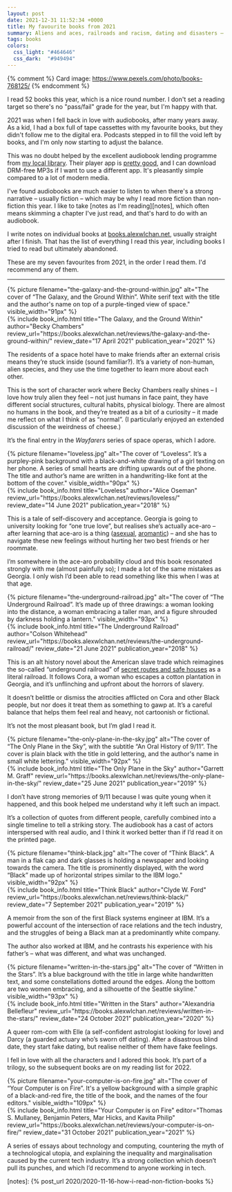```yaml
---
layout: post
date: 2021-12-31 11:52:34 +0000
title: My favourite books from 2021
summary: Aliens and aces, railroads and racism, dating and disasters – what I enjoyed reading this year.
tags: books
colors:
  css_light: "#464646"
  css_dark:  "#949494"
---
```


<style type="x-text/scss">
  @import "posts/_end_of_year_books.scss";

  #becky_chambers {
    @include book_styles(#9d418d);
  }

  #alice_oseman  {
    @include book_styles(#ce63cc);
  }

  #colson_whitehead {
    @include book_styles(#845657);
  }

  #garrett_graff {
    @include book_styles(#222);
  }

  #clyde_w_ford {
    @include book_styles(#222);
  }

  #alexandria_bellefleur {
    @include book_styles(#0f5987);
  }

  #computer_fire {
    @include book_styles(#eb2122);
  }
</style>


{% comment %}
Card image: https://www.pexels.com/photo/books-768125/
{% endcomment %}

<style type="x-text/scss">
  @import "posts/_end_of_year_books.scss";

  #becky_chambers        { @include book_styles(#9d418d); }
  #alice_oseman          { @include book_styles(#ce63cc); }
  #colson_whitehead      { @include book_styles(#845657); }
  #garrett_graff         { @include book_styles(#222);    }
  #clyde_w_ford          { @include book_styles(#222);    }
  #alexandria_bellefleur { @include book_styles(#0f5987); }
  #computer_fire         { @include book_styles(#eb2122); }
</style>

<style type="x-text/scss" media="(prefers-color-scheme: dark)">
  @import "posts/_end_of_year_books.scss";

  #becky_chambers        { @include book_styles(#916cac); }
  #alice_oseman          { @include book_styles(#ce63cc); }
  #colson_whitehead      { @include book_styles(#c6a186); }
  #garrett_graff         { @include book_styles(#d3bb63); }
  #clyde_w_ford          { @include book_styles(#9e9e9e); }
  #alexandria_bellefleur { @include book_styles(#1b7ebb); }
  #computer_fire         { @include book_styles(#e6cb33); }
</style>

I read 52 books this year, which is a nice round number.
I don't set a reading target so there's no "pass/fail" grade for the year, but I'm happy with that.

2021 was when I fell back in love with audiobooks, after many years away.
As a kid, I had a box full of tape cassettes with my favourite books, but they didn't follow me to the digital era.
Podcasts stepped in to fill the void left by books, and I'm only now starting to adjust the balance.

This was no doubt helped by the excellent audiobook lending programme from [my local library][herts].
Their player app is [pretty good][app], and I can download DRM-free MP3s if I want to use a different app.
It's pleasantly simple compared to a lot of modern media.

I've found audiobooks are much easier to listen to when there's a strong narrative – usually fiction – which may be why I read more fiction than non-fiction this year.
I like to take [notes as I'm reading][notes], which often means skimming a chapter I've just read, and that's hard to do with an audiobook.

I write notes on individual books at [books.alexwlchan.net][books], usually straight after I finish.
That has the list of everything I read this year, including books I tried to read but ultimately abandoned.

These are my seven favourites from 2021, in the order I read them.
I'd recommend any of them.

---

<div class="book_review" id="becky_chambers">
  <div class="heading">
    <div class="book_cover">
      {%
        picture
        filename="the-galaxy-and-the-ground-within.jpg"
        alt="The cover of “The Galaxy, and the Ground Within”. White serif text with the title and the author's name on top of a purple-tinged view of space."
        visible_width="91px"
      %}
    </div>
    {%
      include book_info.html
      title="The Galaxy, and the Ground Within"
      author="Becky Chambers"
      review_url="https://books.alexwlchan.net/reviews/the-galaxy-and-the-ground-within/"
      review_date="17 April 2021"
      publication_year="2021"
    %}
  </div>
  <div class="review_text">
    <p>
      The residents of a space hotel have to make friends after an external crisis means they&rsquo;re stuck inside (sound familiar?).
      It&rsquo;s a variety of non-human, alien species, and they use the time together to learn more about each other.
    </p>
    <p>
      This is the sort of character work where Becky Chambers really shines – I love how truly alien they feel &ndash; not just humans in face paint, they have different social structures, cultural habits, physical biology.
      There are almost no humans in the book, and they’re treated as a bit of a curiosity – it made me reflect on what I think of as &ldquo;normal&rdquo;.
      (I particularly enjoyed an extended discussion of the weirdness of cheese.)
    </p>
    <p>
      It&rsquo;s the final entry in the <em>Wayfarers</em> series of space operas, which I adore.
    </p>
  </div>
</div>

<div class="book_review" id="alice_oseman">
  <div class="heading">
    <div class="book_cover">
      {%
        picture
        filename="loveless.jpg"
        alt="The cover of “Loveless”. It’s a purpley-pink background with a black-and-white drawing of a girl texting on her phone. A series of small hearts are drifting upwards out of the phone. The title and author’s name are written in a handwriting-like font at the bottom of the cover."
        visible_width="90px"
      %}
    </div>
    {%
      include book_info.html
      title="Loveless"
      author="Alice Oseman"
      review_url="https://books.alexwlchan.net/reviews/loveless/"
      review_date="14 June 2021"
      publication_year="2018"
    %}
  </div>
  <div class="review_text">
    <p>
      This is a tale of self-discovery and acceptance.
      Georgia is going to university looking for &ldquo;one true love&rdquo;, but realises she&rsquo;s actually ace-aro &ndash; after learning that ace-aro is a thing (<a href="https://en.wikipedia.org/wiki/Asexuality">asexual</a>, <a href="https://en.wikipedia.org/wiki/Romantic_orientation#Aromanticism">aromantic</a>) – and she has to navigate these new feelings without hurting her two best friends or her roommate.
    </p>
    <p>
      I&rsquo;m somewhere in the ace-aro probability cloud and this book resonated strongly with me (almost painfully so); I made a lot of the same mistakes as Georgia.
      I only wish I&rsquo;d been able to read something like this when I was at that age.
    </p>
  </div>
</div>

<div class="book_review" id="colson_whitehead">
  <div class="heading">
    <div class="book_cover">
      {%
        picture
        filename="the-underground-railroad.jpg"
        alt="The cover of “The Underground Railroad”. It’s made up of three drawings: a woman looking into the distance, a woman embracing a taller man, and a figure shrouded by darkness holding a lantern."
        visible_width="93px"
      %}
    </div>
    {%
      include book_info.html
      title="The Underground Railroad"
      author="Colson Whitehead"
      review_url="https://books.alexwlchan.net/reviews/the-underground-railroad/"
      review_date="21 June 2021"
      publication_year="2018"
    %}
  </div>
  <div class="review_text">
    <p>
      This is an alt history novel about the American slave trade which reimagines the so-called &ldquo;underground railroad&rdquo; of <a href="https://en.wikipedia.org/wiki/Underground_Railroad">secret routes and safe houses</a> as a literal railroad.
      It follows Cora, a woman who escapes a cotton plantation in Georgia, and it&rsquo;s unflinching and upfront about the horrors of slavery.
    </p>
    <p>
      It doesn’t belittle or dismiss the atrocities afflicted on Cora and other Black people, but nor does it treat them as something to gawp at.
      It’s a careful balance that helps them feel real and heavy, not cartoonish or fictional.
    </p>
    <p>
      It’s not the most pleasant book, but I’m glad I read it.
    </p>
  </div>
</div>

<div class="book_review" id="garrett_graff">
  <div class="heading">
    <div class="book_cover">
      {%
        picture
        filename="the-only-plane-in-the-sky.jpg"
        alt="The cover of “The Only Plane in the Sky”, with the subtitle “An Oral History of 9/11”. The cover is plain black with the title in gold lettering, and the author's name in small white lettering."
        visible_width="92px"
      %}
    </div>
    {%
      include book_info.html
      title="The Only Plane in the Sky"
      author="Garrett M. Graff"
      review_url="https://books.alexwlchan.net/reviews/the-only-plane-in-the-sky/"
      review_date="25 June 2021"
      publication_year="2019"
    %}
  </div>
  <div class="review_text">
    <p>
      I don&rsquo;t have strong memories of 9/11 because I was quite young when it happened, and this book helped me understand why it left such an impact.
    </p>
    <p>
      It&rsquo;s a collection of quotes from different people, carefully combined into a single timeline to tell a striking story.
      The audiobook has a cast of actors interspersed with real audio, and I think it worked better than if I&rsquo;d read it on the printed page.
    </p>
  </div>
</div>

<div class="book_review" id="clyde_w_ford">
  <div class="heading">
    <div class="book_cover">
      {%
        picture
        filename="think-black.jpg"
        alt="The cover of “Think Black”. A man in  a flak cap and dark glasses is holding a newspaper and looking towards the camera. The title is prominently displayed, with the word “Black” made up of horizontal stripes similar to the IBM logo."
        visible_width="92px"
      %}
    </div>
    {%
      include book_info.html
      title="Think Black"
      author="Clyde W. Ford"
      review_url="https://books.alexwlchan.net/reviews/think-black/"
      review_date="7 September 2021"
      publication_year="2019"
    %}
  </div>
  <div class="review_text">
    <p>
      A memoir from the son of the first Black systems engineer at IBM.
      It&rsquo;s a powerful account of the intersection of race relations and the tech industry, and the struggles of being a Black man at a predominantly white company.
    </p>
    <p>
      The author also worked at IBM, and he contrasts his experience with his father&rsquo;s &ndash; what was different, and what was unchanged.
    </p>
  </div>
</div>

<div class="book_review" id="alexandria_bellefleur">
  <div class="heading">
    <div class="book_cover">
      {%
        picture
        filename="written-in-the-stars.jpg"
        alt="The cover of “Written in the Stars”. It’s a blue background with the title in large white handwritten text, and some constellations dotted around the edges. Along the bottom are two women embracing, and a silhouette of the Seattle skyline."
        visible_width="93px"
      %}
    </div>
    {%
      include book_info.html
      title="Written in the Stars"
      author="Alexandria Bellefleur"
      review_url="https://books.alexwlchan.net/reviews/written-in-the-stars/"
      review_date="24 October 2021"
      publication_year="2020"
    %}
  </div>
  <div class="review_text">
    <p>
      A queer rom-com with Elle (a self-confident astrologist looking for love) and Darcy (a guarded actuary who&rsquo;s sworn off dating).
      After a disastrous blind date, they start fake dating, but realise neither of them have fake feelings.
    </p>
    <p>
      I fell in love with all the characters and I adored this book.
      It&rsquo;s part of a trilogy, so the subsequent books are on my reading list for 2022.
    </p>
  </div>
</div>

<div class="book_review" id="computer_fire">
  <div class="heading">
    <div class="book_cover">
      {%
        picture
        filename="your-computer-is-on-fire.jpg"
        alt="The cover of “Your Computer is on Fire”. It's a yellow background with a simple graphic of a black-and-red fire, the title of the book, and the names of the four editors."
        visible_width="109px"
      %}
    </div>
    {%
      include book_info.html
      title="Your Computer is on Fire"
      editor="Thomas S. Mullaney, Benjamin Peters, Mar Hicks, and Kavita Philip"
      review_url="https://books.alexwlchan.net/reviews/your-computer-is-on-fire/"
      review_date="31 October 2021"
      publication_year="2021"
    %}
  </div>
  <div class="review_text">
    <p>
      A series of essays about technology and computing, countering the myth of a technological utopia, and explaining the inequality and marginalisation caused by the current tech industry.
      It&rsquo;s a strong collection which doesn&rsquo;t pull its punches, and which I&rsquo;d recommend to anyone working in tech.
    </p>
  </div>
</div>

[herts]: https://www.hertfordshire.gov.uk/services/libraries-and-archives/books-and-reading/ebooks-and-audiobooks/ebooks-and-audiobooks.aspx
[app]: https://twitter.com/alexwlchan/status/1418827399702224896
[books]: https://books.alexwlchan.net/reviews/#books_by_year_2021
[notes]: {% post_url 2020/2020-11-16-how-i-read-non-fiction-books %}
